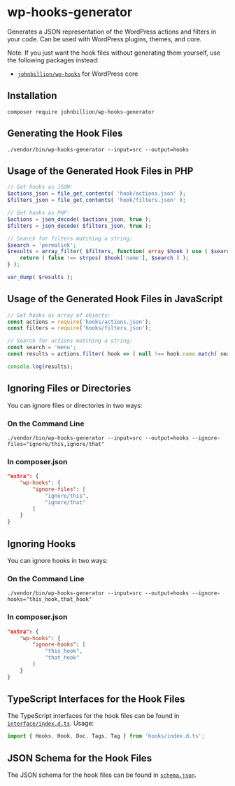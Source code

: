 # wp-hooks-generator

Generates a JSON representation of the WordPress actions and filters in your code. Can be used with WordPress plugins, themes, and core.

Note: If you just want the hook files without generating them yourself, use the following packages instead:

* [`johnbillion/wp-hooks`](https://github.com/johnbillion/wp-hooks) for WordPress core

## Installation

`composer require johnbillion/wp-hooks-generator`

## Generating the Hook Files

`./vendor/bin/wp-hooks-generator --input=src --output=hooks`

## Usage of the Generated Hook Files in PHP

```php
// Get hooks as JSON:
$actions_json = file_get_contents( 'hook/actions.json' );
$filters_json = file_get_contents( 'hook/filters.json' );

// Get hooks as PHP:
$actions = json_decode( $actions_json, true );
$filters = json_decode( $filters_json, true );

// Search for filters matching a string:
$search = 'permalink';
$results = array_filter( $filters, function( array $hook ) use ( $search ) {
    return ( false !== strpos( $hook['name'], $search ) );
} );

var_dump( $results );
```

## Usage of the Generated Hook Files in JavaScript

```js
// Get hooks as array of objects:
const actions = require('hooks/actions.json');
const filters = require('hooks/filters.json');

// Search for actions matching a string:
const search = 'menu';
const results = actions.filter( hook => ( null !== hook.name.match( search ) ) );

console.log(results);
```

## Ignoring Files or Directories

You can ignore files or directories in two ways:

### On the Command Line

`./vendor/bin/wp-hooks-generator --input=src --output=hooks --ignore-files="ignore/this,ignore/that"`

### In composer.json

```json
"extra": {
    "wp-hooks": {
        "ignore-files": [
            "ignore/this",
            "ignore/that"
        ]
    }
}
```

## Ignoring Hooks

You can ignore hooks in two ways:

### On the Command Line

`./vendor/bin/wp-hooks-generator --input=src --output=hooks --ignore-hooks="this_hook,that_hook"`

### In composer.json

```json
"extra": {
    "wp-hooks": {
        "ignore-hooks": [
            "this_hook",
            "that_hook"
        ]
    }
}
```

## TypeScript Interfaces for the Hook Files

The TypeScript interfaces for the hook files can be found in [`interface/index.d.ts`](interface/index.d.ts). Usage:

```typescript
import { Hooks, Hook, Doc, Tags, Tag } from 'hooks/index.d.ts';
```

## JSON Schema for the Hook Files

The JSON schema for the hook files can be found in [`schema.json`](schema.json).
